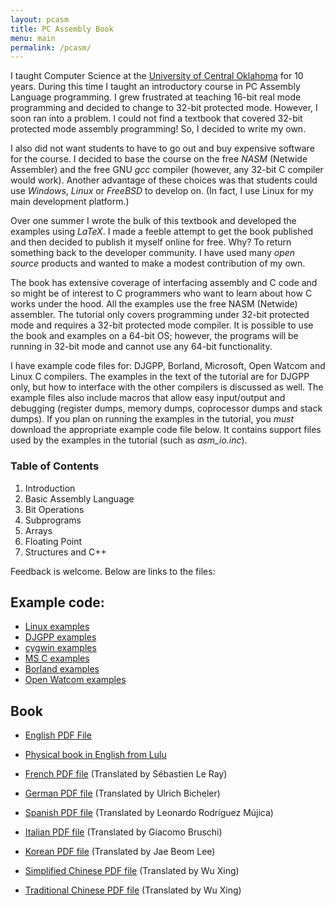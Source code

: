 ```yaml
---
layout: pcasm
title: PC Assembly Book
menu: main
permalink: /pcasm/
---
```


I taught Computer Science at the [University of Central Oklahoma](http://www.uco.edu) for 10 years. During this time I taught an introductory course in PC
Assembly Language programming. I grew frustrated at teaching 16-bit
real mode programming and decided to change to 32-bit protected mode.
However, I soon ran into a problem. I could not find a textbook that
covered 32-bit protected mode assembly programming! So, I decided to
write my own.

I also did not want students to have to go out and buy expensive
software for the course. I decided to base the course on the free
_NASM_ (Netwide Assembler) and the free GNU _gcc_
compiler (however, any 32-bit C compiler would work). Another
advantage of these choices was that students could use
_Windows_, _Linux_ or _FreeBSD_ to develop
on. (In fact, I use Linux for my main development platform.)

Over one summer I wrote the bulk of this textbook and developed
the examples using _LaTeX_. I made a feeble attempt to get the
book published and then decided to publish it myself online for free.
Why? To return something back to the developer community. I have used
many _open source_ products and wanted to make a modest
contribution of my own.

The book has extensive coverage of interfacing assembly and C code
and so might be of interest to C programmers who want to learn about
how C works under the hood. All the examples use the free NASM
(Netwide) assembler. The tutorial only covers programming under 32-bit
protected mode and requires a 32-bit protected mode compiler. It
is possible to use the book and examples on a 64-bit OS; however, the
programs will be running in 32-bit mode and cannot use any 64-bit
functionality.

I have example code files for: DJGPP, Borland, Microsoft, Open
Watcom and Linux C compilers. The examples in the text of the tutorial
are for DJGPP only, but how to interface with the other compilers is
discussed as well. The example files also include macros that allow
easy input/output and debugging (register dumps, memory dumps,
coprocessor dumps and stack dumps). If you plan on running the
examples in the tutorial, you _must_ download the appropriate
example code file below. It contains support files
used by the examples in the tutorial (such as _asm_io.inc_).

### Table of Contents
1. Introduction
1. Basic Assembly Language
1. Bit Operations
1. Subprograms
1. Arrays
1. Floating Point
1. Structures and C++

Feedback is welcome. Below are links to the files:

## Example code:

* [Linux examples]({{site-url}}/static/linux-ex.zip)
* [DJGPP examples]({{site-url}}/static/djgpp-ex.zip)
* [cygwin examples]({{site-url}}/static/cygwin-ex.zip)
* [MS C examples]({{site-url}}/static/ms-ex.zip)
* [Borland examples]({{site-url}}/static/borland-ex.zip)
* [Open Watcom examples]({{site-url}}/static/watcom-ex.zip)

## Book

* [English PDF File]({{site-url}}/static/pcasm-book.pdf)
* [Physical book in English from Lulu](https://www.lulu.com/shop/paul-carter/pc-assembly-language/paperback/product-1kvrqq56.html)

* [French PDF file]({{site-url}}/static/pcasm-book-french.pdf) 
(Translated by Sébastien Le Ray)
* [German PDF file]({{site-url}}/static/pcasm-book-german.pdf)
(Translated by Ulrich Bicheler)
* [Spanish PDF file]({{site-url}}/static/pcasm-book-spanish.pdf)
(Translated by Leonardo Rodríguez Mújica)
* [Italian PDF file]({{site-url}}/static/pcasm-book-italian.pdf)
(Translated by Giacomo Bruschi)
* [Korean PDF file]({{site-url}}/static/pcasm-book-korean.pdf)
(Translated by Jae Beom Lee)
* [Simplified Chinese PDF file]({{site-url}}/static/pcasm-book-simplified-chinese.pdf)
(Translated by Wu Xing)
* [Traditional Chinese PDF file]({{site-url}}/static/pcasm-book-traditional-chinese.pdf)
(Translated by Wu Xing)




